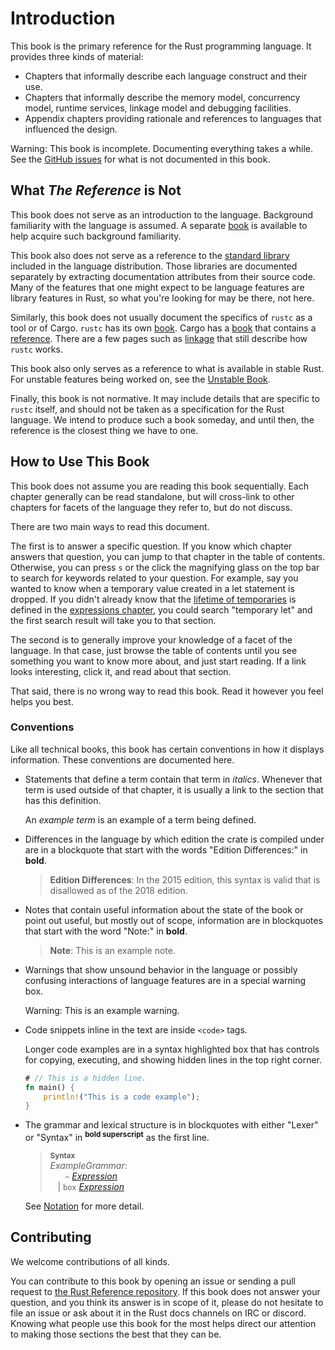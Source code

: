 # Introduction

This book is the primary reference for the Rust programming language. It
provides three kinds of material:

  - Chapters that informally describe each language construct and their use.
  - Chapters that informally describe the memory model, concurrency model,
    runtime services, linkage model and debugging facilities.
  - Appendix chapters providing rationale and references to languages that
    influenced the design.

<div class="warning">

Warning: This book is incomplete. Documenting everything takes a while. See
the [GitHub issues] for what is not documented in this book.

</div>

## What *The Reference* is Not

This book does not serve as an introduction to the language. Background
familiarity with the language is assumed. A separate [book] is available to
help acquire such background familiarity.

This book also does not serve as a reference to the [standard library]
included in the language distribution. Those libraries are documented
separately by extracting documentation attributes from their source code. Many
of the features that one might expect to be language features are library
features in Rust, so what you're looking for may be there, not here.

Similarly, this book does not usually document the specifics of `rustc` as a
tool or of Cargo. `rustc` has its own [book][rustc book]. Cargo has a
[book][cargo book] that contains a [reference][cargo reference]. There are a few
pages such as [linkage] that still describe how `rustc` works.

This book also only serves as a reference to what is available in stable
Rust. For unstable features being worked on, see the [Unstable Book].

Finally, this book is not normative. It may include details that are
specific to `rustc` itself, and should not be taken as a specification for
the Rust language. We intend to produce such a book someday, and until then,
the reference is the closest thing we have to one.

## How to Use This Book

This book does not assume you are reading this book sequentially. Each
chapter generally can be read standalone, but will cross-link to other chapters
for facets of the language they refer to, but do not discuss.

There are two main ways to read this document.

The first is to answer a specific question. If you know which chapter answers
that question, you can jump to that chapter in the table of contents. Otherwise,
you can press `s` or the click the magnifying glass on the top bar to search for
keywords related to your question. For example, say you wanted to know when a
temporary value created in a let statement is dropped. If you didn't already
know that the [lifetime of temporaries] is defined in the [expressions chapter],
you could search "temporary let" and the first search result will take you to
that section.

The second is to generally improve your knowledge of a facet of the language.
In that case, just browse the table of contents until you see something you
want to know more about, and just start reading. If a link looks interesting,
click it, and read about that section.

That said, there is no wrong way to read this book. Read it however you feel
helps you best.

### Conventions

Like all technical books, this book has certain conventions in how it displays
information. These conventions are documented here.

* Statements that define a term contain that term in *italics*. Whenever that
  term is used outside of that chapter, it is usually a link to the section that
  has this definition.

  An *example term* is an example of a term being defined.

* Differences in the language by which edition the crate is compiled under are
  in a blockquote that start with the words "Edition Differences:" in **bold**.

  > **Edition Differences**: In the 2015 edition, this syntax is valid that is
  > disallowed as of the 2018 edition.

* Notes that contain useful information about the state of the book or point out
  useful, but mostly out of scope, information are in blockquotes that start
  with the word "Note:" in **bold**.

  > **Note**: This is an example note.

* Warnings that show unsound behavior in the language or possibly confusing
  interactions of language features are in a special warning box.

  <div class="warning">

  Warning: This is an example warning.

  </div>

* Code snippets inline in the text are inside `<code>` tags.

  Longer code examples are in a syntax highlighted box that has controls for
  copying, executing, and showing hidden lines in the top right corner.

  ```rust
  # // This is a hidden line.
  fn main() {
      println!("This is a code example");
  }
  ```

* The grammar and lexical structure is in blockquotes with either "Lexer" or
  "Syntax" in <sup>**bold superscript**</sup> as the first line.

  > **<sup>Syntax</sup>**\
  > _ExampleGrammar_:\
  > &nbsp;&nbsp; &nbsp;&nbsp; `~` [_Expression_]\
  > &nbsp;&nbsp; | `box` [_Expression_]

  See [Notation] for more detail.

## Contributing

We welcome contributions of all kinds.

You can contribute to this book by opening an issue or sending a pull
request to [the Rust Reference repository]. If this book does not answer
your question, and you think its answer is in scope of it, please do not
hesitate to file an issue or ask about it in the Rust docs channels on IRC or
discord. Knowing what people use this book for the most helps direct our
attention to making those sections the best that they can be.

[book]: ../book/index.html
[github issues]: https://github.com/rust-lang-nursery/reference/issues
[standard library]: ../std/index.html
[the Rust Reference repository]: https://github.com/rust-lang-nursery/reference/
[Unstable Book]: https://doc.rust-lang.org/nightly/unstable-book/
[_Expression_]: expressions.html
[cargo book]: ../cargo/index.html
[cargo reference]: ../cargo/reference/index.html
[expressions chapter]: expressions.html
[lifetime of temporaries]: expressions.html#temporary-lifetimes
[linkage]: linkage.html
[rustc book]: ../rustc/index.html
[Notation]: notation.html
